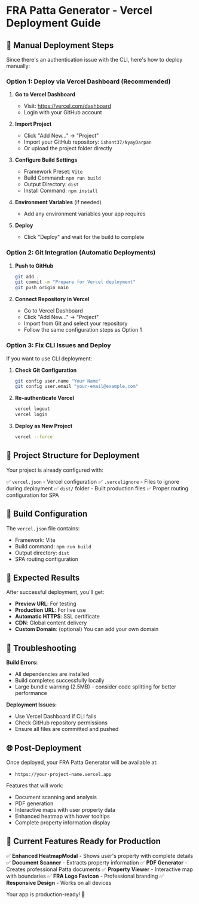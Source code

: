 # FRA Patta Generator - Vercel Deployment Guide

## 🚀 Manual Deployment Steps

Since there's an authentication issue with the CLI, here's how to deploy manually:

### Option 1: Deploy via Vercel Dashboard (Recommended)

1. **Go to Vercel Dashboard**
   - Visit: https://vercel.com/dashboard
   - Login with your GitHub account

2. **Import Project**
   - Click "Add New..." → "Project"
   - Import your GitHub repository: `ishant37/NyayDarpan`
   - Or upload the project folder directly

3. **Configure Build Settings**
   - Framework Preset: `Vite`
   - Build Command: `npm run build`
   - Output Directory: `dist`
   - Install Command: `npm install`

4. **Environment Variables** (if needed)
   - Add any environment variables your app requires

5. **Deploy**
   - Click "Deploy" and wait for the build to complete

### Option 2: Git Integration (Automatic Deployments)

1. **Push to GitHub**
   ```bash
   git add .
   git commit -m "Prepare for Vercel deployment"
   git push origin main
   ```

2. **Connect Repository in Vercel**
   - Go to Vercel Dashboard
   - Click "Add New..." → "Project"
   - Import from Git and select your repository
   - Follow the same configuration steps as Option 1

### Option 3: Fix CLI Issues and Deploy

If you want to use CLI deployment:

1. **Check Git Configuration**
   ```bash
   git config user.name "Your Name"
   git config user.email "your-email@example.com"
   ```

2. **Re-authenticate Vercel**
   ```bash
   vercel logout
   vercel login
   ```

3. **Deploy as New Project**
   ```bash
   vercel --force
   ```

## 📁 Project Structure for Deployment

Your project is already configured with:

✅ `vercel.json` - Vercel configuration
✅ `.vercelignore` - Files to ignore during deployment
✅ `dist/` folder - Built production files
✅ Proper routing configuration for SPA

## 🔧 Build Configuration

The `vercel.json` file contains:
- Framework: Vite
- Build command: `npm run build`
- Output directory: `dist`
- SPA routing configuration

## 🎯 Expected Results

After successful deployment, you'll get:
- **Preview URL**: For testing
- **Production URL**: For live use
- **Automatic HTTPS**: SSL certificate
- **CDN**: Global content delivery
- **Custom Domain**: (optional) You can add your own domain

## 🐛 Troubleshooting

**Build Errors:**
- All dependencies are installed
- Build completes successfully locally
- Large bundle warning (2.5MB) - consider code splitting for better performance

**Deployment Issues:**
- Use Vercel Dashboard if CLI fails
- Check GitHub repository permissions
- Ensure all files are committed and pushed

## 🌐 Post-Deployment

Once deployed, your FRA Patta Generator will be available at:
- `https://your-project-name.vercel.app`

Features that will work:
- Document scanning and analysis
- PDF generation
- Interactive maps with user property data
- Enhanced heatmap with hover tooltips
- Complete property information display

## 🎨 Current Features Ready for Production

✅ **Enhanced HeatmapModal** - Shows user's property with complete details
✅ **Document Scanner** - Extracts property information
✅ **PDF Generator** - Creates professional Patta documents
✅ **Property Viewer** - Interactive map with boundaries
✅ **FRA Logo Favicon** - Professional branding
✅ **Responsive Design** - Works on all devices

Your app is production-ready! 🎉